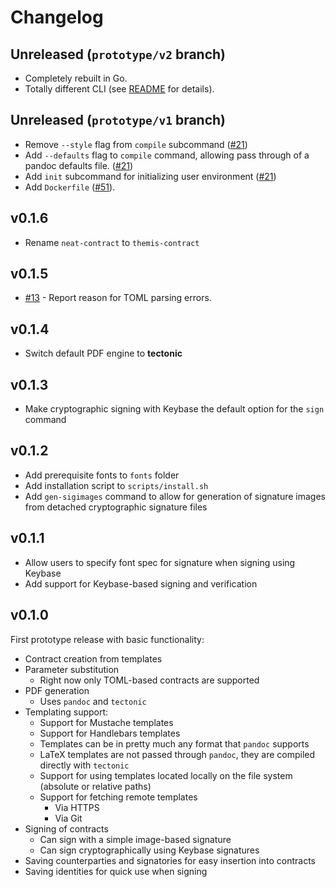 # Changelog

## Unreleased (`prototype/v2` branch)

* Completely rebuilt in Go.
* Totally different CLI (see [README](README.md) for details).

## Unreleased (`prototype/v1` branch)

* Remove `--style` flag from `compile` subcommand
  ([#21](https://github.com/informalsystems/themis-contract/pull/21))
* Add `--defaults` flag to `compile` command, allowing pass through of a pandoc
  defaults file. ([#21](https://github.com/informalsystems/themis-contract/pull/21))
* Add `init` subcommand for initializing user environment 
  ([#21](https://github.com/informalsystems/themis-contract/pull/21))
* Add `Dockerfile`
  ([\#51](https://github.com/informalsystems/themis-contract/pull/51)).

## v0.1.6

* Rename `neat-contract` to `themis-contract`

## v0.1.5

* [\#13](https://github.com/informalsystems/themis-contract/pull/13) - Report
  reason for TOML parsing errors.

## v0.1.4

* Switch default PDF engine to **tectonic**

## v0.1.3

* Make cryptographic signing with Keybase the default option for the `sign`
  command

## v0.1.2

* Add prerequisite fonts to `fonts` folder
* Add installation script to `scripts/install.sh`
* Add `gen-sigimages` command to allow for generation of signature images from
  detached cryptographic signature files

## v0.1.1

* Allow users to specify font spec for signature when signing using Keybase
* Add support for Keybase-based signing and verification

## v0.1.0
First prototype release with basic functionality:

* Contract creation from templates
* Parameter substitution
  * Right now only TOML-based contracts are supported
* PDF generation
  * Uses `pandoc` and `tectonic`
* Templating support:
  * Support for Mustache templates
  * Support for Handlebars templates
  * Templates can be in pretty much any format that `pandoc` supports
  * LaTeX templates are not passed through `pandoc`, they are compiled directly
    with `tectonic`
  * Support for using templates located locally on the file system (absolute or
    relative paths)
  * Support for fetching remote templates
    * Via HTTPS
    * Via Git
* Signing of contracts
  * Can sign with a simple image-based signature
  * Can sign cryptographically using Keybase signatures
* Saving counterparties and signatories for easy insertion into contracts
* Saving identities for quick use when signing
